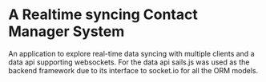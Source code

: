 # A Realtime syncing Contact Manager System

An application to explore real-time data syncing with multiple clients and a data api supporting websockets.
For the data api sails.js was used as the backend framework due to its interface to socket.io for all the ORM models.
